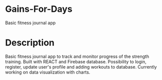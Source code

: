 # Gains-For-Days
Basic fitness journal app

# Description
Basic fitness journal app to track and monitor progress of the strength training. Built with
REACT and Firebase database. Possibility to login, register, update user's profile and adding
workouts to database. Currently working on data visualization with charts. 
